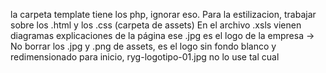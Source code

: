 la carpeta template tiene los php, ignorar eso.
Para la estilizacion, trabajar sobre los .html y los .css (carpeta de assets)
En el archivo .xsls vienen diagramas  explicaciones de la página
ese .jpg es el logo de la empresa
    -> No borrar los .jpg y .png de assets, es el logo sin fondo blanco y redimensionado para inicio,
    ryg-logotipo-01.jpg no lo use tal cual
